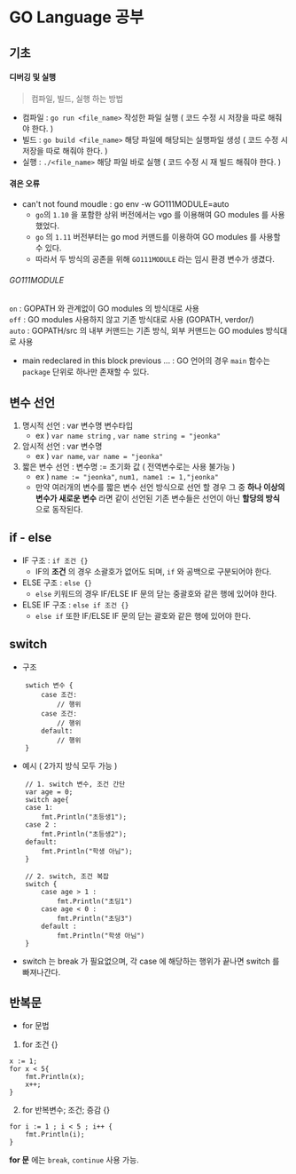 # GO Language 공부

## 기초
#### 디버깅 및 실행
> 컴파일, 빌드, 실행 하는 방법
- 컴파일 : ```go run <file_name>``` 작성한 파일 실행 ( 코드 수정 시 저장을 따로 해줘야 한다. ) 
- 빌드 : ```go build <file_name>``` 해당 파일에 해당되는 실행파일 생성 ( 코드 수정 시 저장을 따로 해줘야 한다. )
- 실행 : ```./<file_name>``` 해당 파일 바로 실행 ( 코드 수정 시 재 빌드 해줘야 한다. )
#### 겪은 오류
- can't not found moudle : go env -w GO111MODULE=auto  
    - ```go```의 ```1.10``` 을 포함한 상위 버전에서는 vgo 를 이용해여 GO modules 를 사용했었다.  
    - ```go``` 의 ```1.11``` 버전부터는 go mod 커맨드를 이용하여 GO modules 를 사용할 수 있다.  
    - 따라서 두 방식의 공존을 위해 ```GO111MODULE``` 라는 임시 환경 변수가 생겼다.  
###### GO111MODULE
```on``` : GOPATH 와 관계없이 GO modules 의 방식대로 사용  
```off``` : GO modules 사용하지 않고 기존 방식대로 사용 (GOPATH, verdor/)  
```auto``` : GOPATH/src 의 내부 커맨드는 기존 방식, 외부 커맨드는 GO modules 방식대로 사용

- main redeclared in this block 	previous ... : GO 언어의 경우 ```main``` 함수는 ```package``` 단위로 하나만 존재할 수 있다.

## 변수 선언
1. 명시적 선언 : var 변수명 변수타입
    - ex ) ```var name string``` , ```var name string = "jeonka"```
2. 암시적 선언 : var 변수명 
    - ex ) ```var name```, ```var name = "jeonka"```
3. 짧은 변수 선언 : 변수명 := 초기화 값 ( 전역변수로는 사용 불가능 )
    - ex ) ```name := "jeonka"```, ```num1, name1 := 1,"jeonka"```
    - 만약 여러개의 변수를 짧은 변수 선언 방식으로 선언 할 경우 그 중 **하나 이상의 변수가 새로운 변수** 라면 같이 선언된 기존 변수들은 선언이 아닌 **할당의 방식** 으로 동작된다.

## if - else
- IF 구조 : ```if 조건 {} ```
    - IF의 **조건** 의 경우 소괄호가 없어도 되며, ```if``` 와 공백으로 구분되어야 한다.
- ELSE 구조 : ```else {}```
    - ```else``` 키워드의 경우 IF/ELSE IF 문의 닫는 중괄호와 같은 행에 있어야 한다.
- ELSE IF 구조 : ```else if 조건 {}```
     - ```else if``` 또한 IF/ELSE IF 문의 닫는 괄호와 같은 행에 있어야 한다.

## switch 
- 구조
```
    swtich 변수 {
        case 조건:
            // 행위
        case 조건:
            // 행위
        default:
            // 행위
    }
```
- 예시 ( 2가지 방식 모두 가능 )
```
    // 1. switch 변수, 조건 간단
 	var age = 0;
 	switch age{
 	case 1:
 		fmt.Println("초등생1");
 	case 2 :
 		fmt.Println("초등생2");
 	default:
 		fmt.Println("학생 아님");
 	}

    // 2. switch, 조건 복잡
 	switch {
 		case age > 1 :
 			fmt.Println("초딩1")
 		case age < 0 :
 			fmt.Println("초딩3")
 		default :
 			fmt.Println("학생 아님")
 	}
```
- switch 는 break 가 필요없으며, 각 case 에 해당하는 행위가 끝나면 switch 를 빠져나간다.

## 반복문
- for 문법
1. for 조건 {}
```
x := 1;
for x < 5{
    fmt.Println(x);
    x++;
}
```
2. for 반복변수; 조건; 증감 {}
```
for i := 1 ; i < 5 ; i++ {
    fmt.Println(i);
}
```

**for 문** 에는 ```break```, ```continue``` 사용 가능.
